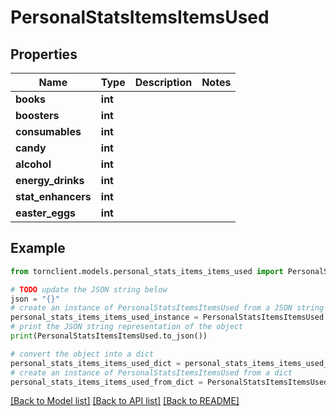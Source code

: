 # PersonalStatsItemsItemsUsed


## Properties

Name | Type | Description | Notes
------------ | ------------- | ------------- | -------------
**books** | **int** |  | 
**boosters** | **int** |  | 
**consumables** | **int** |  | 
**candy** | **int** |  | 
**alcohol** | **int** |  | 
**energy_drinks** | **int** |  | 
**stat_enhancers** | **int** |  | 
**easter_eggs** | **int** |  | 

## Example

```python
from tornclient.models.personal_stats_items_items_used import PersonalStatsItemsItemsUsed

# TODO update the JSON string below
json = "{}"
# create an instance of PersonalStatsItemsItemsUsed from a JSON string
personal_stats_items_items_used_instance = PersonalStatsItemsItemsUsed.from_json(json)
# print the JSON string representation of the object
print(PersonalStatsItemsItemsUsed.to_json())

# convert the object into a dict
personal_stats_items_items_used_dict = personal_stats_items_items_used_instance.to_dict()
# create an instance of PersonalStatsItemsItemsUsed from a dict
personal_stats_items_items_used_from_dict = PersonalStatsItemsItemsUsed.from_dict(personal_stats_items_items_used_dict)
```
[[Back to Model list]](../README.md#documentation-for-models) [[Back to API list]](../README.md#documentation-for-api-endpoints) [[Back to README]](../README.md)



